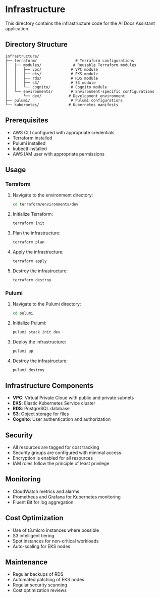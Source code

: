 # Infrastructure

This directory contains the infrastructure code for the AI Docs Assistant application.

## Directory Structure

```
infrastructure/
├── terraform/                 # Terraform configurations
│   ├── modules/              # Reusable Terraform modules
│   │   ├── vpc/             # VPC module
│   │   ├── eks/             # EKS module
│   │   ├── rds/             # RDS module
│   │   ├── s3/              # S3 module
│   │   └── cognito/         # Cognito module
│   └── environments/        # Environment-specific configurations
│       └── dev/            # Development environment
├── pulumi/                  # Pulumi configurations
└── kubernetes/             # Kubernetes manifests
```

## Prerequisites

- AWS CLI configured with appropriate credentials
- Terraform installed
- Pulumi installed
- kubectl installed
- AWS IAM user with appropriate permissions

## Usage

### Terraform

1. Navigate to the environment directory:
   ```bash
   cd terraform/environments/dev
   ```

2. Initialize Terraform:
   ```bash
   terraform init
   ```

3. Plan the infrastructure:
   ```bash
   terraform plan
   ```

4. Apply the infrastructure:
   ```bash
   terraform apply
   ```

5. Destroy the infrastructure:
   ```bash
   terraform destroy
   ```

### Pulumi

1. Navigate to the Pulumi directory:
   ```bash
   cd pulumi
   ```

2. Initialize Pulumi:
   ```bash
   pulumi stack init dev
   ```

3. Deploy the infrastructure:
   ```bash
   pulumi up
   ```

4. Destroy the infrastructure:
   ```bash
   pulumi destroy
   ```

## Infrastructure Components

- **VPC**: Virtual Private Cloud with public and private subnets
- **EKS**: Elastic Kubernetes Service cluster
- **RDS**: PostgreSQL database
- **S3**: Object storage for files
- **Cognito**: User authentication and authorization

## Security

- All resources are tagged for cost tracking
- Security groups are configured with minimal access
- Encryption is enabled for all resources
- IAM roles follow the principle of least privilege

## Monitoring

- CloudWatch metrics and alarms
- Prometheus and Grafana for Kubernetes monitoring
- Fluent Bit for log aggregation

## Cost Optimization

- Use of t3.micro instances where possible
- S3 intelligent tiering
- Spot instances for non-critical workloads
- Auto-scaling for EKS nodes

## Maintenance

- Regular backups of RDS
- Automated patching of EKS nodes
- Regular security scanning
- Cost optimization reviews
